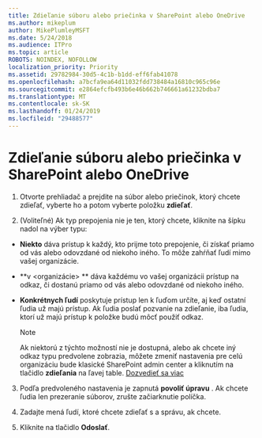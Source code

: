 ```yaml
---
title: Zdieľanie súboru alebo priečinka v SharePoint alebo OneDrive
ms.author: mikeplum
author: MikePlumleyMSFT
ms.date: 5/24/2018
ms.audience: ITPro
ms.topic: article
ROBOTS: NOINDEX, NOFOLLOW
localization_priority: Priority
ms.assetid: 29782984-30d5-4c1b-b1dd-eff6fab41078
ms.openlocfilehash: a7bcfa9ea64d11032fdd738484a16810c965c96e
ms.sourcegitcommit: e2864efcfb493b6e46b662b746661a61232bdba7
ms.translationtype: MT
ms.contentlocale: sk-SK
ms.lasthandoff: 01/24/2019
ms.locfileid: "29488577"
---
```

# <a name="share-a-file-or-folder-in-sharepoint-or-onedrive"></a>Zdieľanie súboru alebo priečinka v SharePoint alebo OneDrive

1. Otvorte prehliadač a prejdite na súbor alebo priečinok, ktorý chcete zdieľať, vyberte ho a potom vyberte položku **zdieľať**. 
    
2. (Voliteľné) Ak typ prepojenia nie je ten, ktorý chcete, kliknite na šípku nadol na výber typu:
    
  - **Niekto** dáva prístup k každý, kto prijme toto prepojenie, či získať priamo od vás alebo odovzdané od niekoho iného. To môže zahŕňať ľudí mimo vašej organizácie. 
    
  - **v \<organizácie\> ** dáva každému vo vašej organizácii prístup na odkaz, či dostanú priamo od vás alebo odovzdané od niekoho iného. 
    
  - **Konkrétnych ľudí** poskytuje prístup len k ľuďom určíte, aj keď ostatní ľudia už majú prístup. Ak ľudia poslať pozvanie na zdieľanie, iba ľudia, ktorí už majú prístup k položke budú môcť použiť odkaz. 
    
    > [!NOTE]
    > Ak niektorú z týchto možností nie je dostupná, alebo ak chcete iný odkaz typu predvolene zobrazia, môžete zmeniť nastavenia pre celú organizáciu bude klasické SharePoint admin center a kliknutím na tlačidlo **zdieľania** na ľavej table. [Dozvedieť sa viac](https://go.microsoft.com/fwlink/?linkid=866426)
  
3. Podľa predvoleného nastavenia je zapnutá **povoliť úpravu** . Ak chcete ľudia len prezeranie súborov, zrušte začiarknutie políčka. 
    
4. Zadajte mená ľudí, ktoré chcete zdieľať s a správu, ak chcete.
    
5. Kliknite na tlačidlo **Odoslať**. 
    

